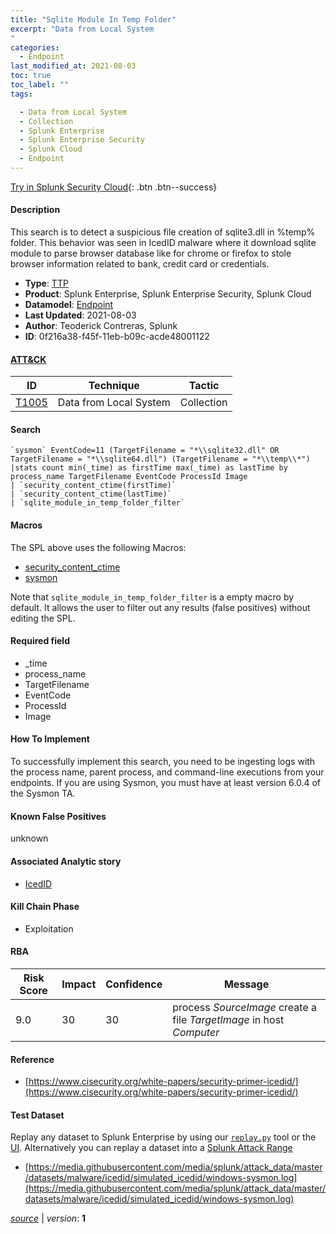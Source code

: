 ```yaml
---
title: "Sqlite Module In Temp Folder"
excerpt: "Data from Local System
"
categories:
  - Endpoint
last_modified_at: 2021-08-03
toc: true
toc_label: ""
tags:

  - Data from Local System
  - Collection
  - Splunk Enterprise
  - Splunk Enterprise Security
  - Splunk Cloud
  - Endpoint
---
```




[Try in Splunk Security Cloud](https://www.splunk.com/en_us/cyber-security.html){: .btn .btn--success}

#### Description

This search is to detect a suspicious file creation of sqlite3.dll in %temp% folder. This behavior was seen in IcedID malware where it download sqlite module to parse browser database like for chrome or firefox to stole browser information related to bank, credit card or credentials.

- **Type**: [TTP](https://github.com/splunk/security_content/wiki/object-Analytic-Types)
- **Product**: Splunk Enterprise, Splunk Enterprise Security, Splunk Cloud
- **Datamodel**: [Endpoint](https://docs.splunk.com/Documentation/CIM/latest/User/Endpoint)
- **Last Updated**: 2021-08-03
- **Author**: Teoderick Contreras, Splunk
- **ID**: 0f216a38-f45f-11eb-b09c-acde48001122


#### [ATT&CK](https://attack.mitre.org/)

| ID             | Technique        |  Tactic             |
| -------------- | ---------------- |-------------------- |
| [T1005](https://attack.mitre.org/techniques/T1005/) | Data from Local System | Collection |

#### Search

```
`sysmon` EventCode=11 (TargetFilename = "*\\sqlite32.dll" OR TargetFilename = "*\\sqlite64.dll") (TargetFilename = "*\\temp\\*") 
|stats count min(_time) as firstTime max(_time) as lastTime by process_name TargetFilename EventCode ProcessId Image 
| `security_content_ctime(firstTime)` 
| `security_content_ctime(lastTime)` 
| `sqlite_module_in_temp_folder_filter`
```

#### Macros
The SPL above uses the following Macros:
* [security_content_ctime](https://github.com/splunk/security_content/blob/develop/macros/security_content_ctime.yml)
* [sysmon](https://github.com/splunk/security_content/blob/develop/macros/sysmon.yml)

Note that `sqlite_module_in_temp_folder_filter` is a empty macro by default. It allows the user to filter out any results (false positives) without editing the SPL.

#### Required field
* _time
* process_name
* TargetFilename
* EventCode
* ProcessId
* Image


#### How To Implement
To successfully implement this search, you need to be ingesting logs with the process name, parent process, and command-line executions from your endpoints. If you are using Sysmon, you must have at least version 6.0.4 of the Sysmon TA.

#### Known False Positives
unknown

#### Associated Analytic story
* [IcedID](/stories/icedid)


#### Kill Chain Phase
* Exploitation



#### RBA

| Risk Score  | Impact      | Confidence   | Message      |
| ----------- | ----------- |--------------|--------------|
| 9.0 | 30 | 30 | process $SourceImage$ create a file $TargetImage$ in host $Computer$ |




#### Reference

* [https://www.cisecurity.org/white-papers/security-primer-icedid/](https://www.cisecurity.org/white-papers/security-primer-icedid/)



#### Test Dataset
Replay any dataset to Splunk Enterprise by using our [`replay.py`](https://github.com/splunk/attack_data#using-replaypy) tool or the [UI](https://github.com/splunk/attack_data#using-ui).
Alternatively you can replay a dataset into a [Splunk Attack Range](https://github.com/splunk/attack_range#replay-dumps-into-attack-range-splunk-server)


* [https://media.githubusercontent.com/media/splunk/attack_data/master/datasets/malware/icedid/simulated_icedid/windows-sysmon.log](https://media.githubusercontent.com/media/splunk/attack_data/master/datasets/malware/icedid/simulated_icedid/windows-sysmon.log)



[*source*](https://github.com/splunk/security_content/tree/develop/detections/endpoint/sqlite_module_in_temp_folder.yml) \| *version*: **1**